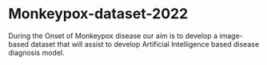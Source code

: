 # Monkeypox-dataset-2022

 During the Onset of Monkeypox disease our aim is to develop a image-based dataset that will assist to develop Artificial Intelligence based disease diagnosis model.
